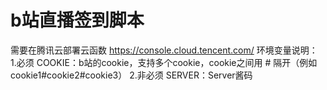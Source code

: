 # b站直播签到脚本
需要在腾讯云部署云函数 https://console.cloud.tencent.com/
环境变量说明：
1.必须
COOKIE：b站的cookie，支持多个cookie，cookie之间用 # 隔开（例如cookie1#cookie2#cookie3）
2.非必须
SERVER：Server酱码

